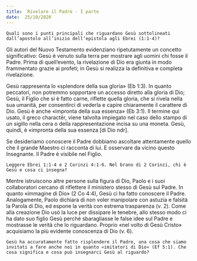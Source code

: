 ```yaml
---
title:  Rivelare il Padre - I parte
date:  25/10/2020
---
```


`Quali sono i punti principali che riguardano Gesù sottolineati dall’apostolo all’inizio dell’epistola agli Ebrei (1:1-4)?`

Gli autori del Nuovo Testamento evidenziano ripetutamente un concetto significativo: Gesù è venuto sulla terra per mostrare agli uomini chi fosse il Padre. Prima di quell’evento, la rivelazione di Dio era giunta in modo frammentato grazie ai profeti; in Gesù si realizza la definitiva e completa rivelazione.

Gesù rappresenta lo «splendore della sua gloria» (Eb 1:3). In quanto peccatori, non potremmo sopportare un accesso diretto alla gloria di Dio; Gesù, il Figlio che si è fatto carne, riflette quella gloria, che si rivela nella sua umanità, per consentirci di vederla e capire chiaramente il carattere di Dio. Gesù è anche «impronta della sua essenza» (Eb 3:1). Il termine qui usato, il greco charactēr, viene talvolta impiegato nel caso dello stampo di un sigillo nella cera o della rappresentazione incisa su una moneta. Gesù, quindi, è «impronta della sua essenza [di Dio ndr].

Se desideriamo conoscere il Padre dobbiamo ascoltare attentamente quello che il grande Maestro ci racconta di lui. E osservare da vicino questo Insegnante. Il Padre è visibile nel Figlio.

`Leggere Ebrei 1:1-4 e 2 Corinzi 4:1-6. Nel brano di 2 Corinzi, chi è Gesù e cosa ci insegna?`

Mentre istruiscono altre persone sulla figura di Dio, Paolo e i suoi collaboratori cercano di riflettere il ministero stesso di Gesù sul Padre. In quanto «immagine di Dio» (2 Co 4:4), Gesù ci ha fatto conoscere il Padre. Analogamente, Paolo dichiara di non voler manipolare con astuzia e falsità la Parola di Dio, ed espone la verità con estrema trasparenza (v. 2). Come alla creazione Dio usò la luce per dissipare le tenebre, allo stesso modo ci ha dato suo figlio Gesù perché sbaragliasse le false idee sul Padre e mostrasse le verità che lo riguardano. Proprio «nel volto di Gesù Cristo» acquisiamo la più evidente conoscenza di Dio (v. 6).

`Gesù ha accuratamente fatto risplendere il Padre, una cosa che siamo invitati a fare anche noi in quanto «imitatori di Dio» (Ef 5:1). Che cosa significa e cosa può insegnarci Gesù al riguardo?`